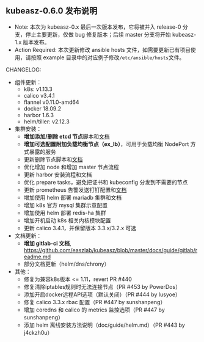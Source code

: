 ## kubeasz-0.6.0 发布说明

- Note: 本次为 kubeasz-0.x 最后一次版本发布，它将被并入 release-0 分支，停止主要更新，仅做 bug 修复版本；后续 master 分支将开始 kubeasz-1.x 版本发布。
- Action Required: 本次更新修改 ansible hosts 文件，如需要更新已有项目使用，请按照 example 目录中的对应例子修改`/etc/ansible/hosts`文件。

CHANGELOG:
- 组件更新：
  - k8s: v1.13.3
  - calico v3.4.1
  - flannel v0.11.0-amd64
  - docker 18.09.2
  - harbor 1.6.3
  - helm/tiller: v2.12.3
- 集群安装：
  - **增加添加/删除 etcd 节点**脚本和[文档](https://github.com/easzlab/kubeasz/blob/master/docs/op/op-etcd.md)
  - **增加可选配置附加负载均衡节点（ex_lb）**，可用于负载均衡 NodePort 方式暴露的服务
  - 更新删除节点脚本和[文档](https://github.com/easzlab/kubeasz/blob/master/docs/op/del_one_node.md)
  - 优化增加 node 和增加 master 节点流程
  - 更新 harbor 安装流程和文档
  - 优化 prepare tasks，避免把证书和 kubeconfig 分发到不需要的节点
  - 更新 prometheus 告警发送钉钉配置和[文档](https://github.com/easzlab/kubeasz/blob/master/docs/guide/prometheus.md#%E5%8F%AF%E9%80%89-%E9%85%8D%E7%BD%AE%E9%92%89%E9%92%89%E5%91%8A%E8%AD%A6)
  - 增加使用 helm 部署 mariadb 集群和文档
  - 增加 k8s 官方 mysql 集群示意配置
  - 增加使用 helm 部署 redis-ha 集群
  - 增加开机启动 k8s 相关内核模块配置
  - 更新 calico 3.4.1，并保留版本 3.3.x/3.2.x 可选
- 文档更新：
  - **增加 gitlab-ci 文档**, https://github.com/easzlab/kubeasz/blob/master/docs/guide/gitlab/readme.md
  - 部分文档更新（helm/dns/chrony）
- 其他：
  - 修复为兼容k8s版本 <= 1.11，revert PR #440
  - 修复清除iptables规则时无法连接节点（PR #453 by PowerDos）
  - 添加开启docker远程API选项（默认关闭）（PR #444 by lusyoe）
  - 修复 calico 3.3.x rbac 配置（PR #447 by sunshanpeng）
  - 增加 coredns 和 calico 的 metrics 监控选项（PR #447 by sunshanpeng）
  - 添加 helm 离线安装方法说明（doc/guide/helm.md）（PR #443 by j4ckzh0u）
